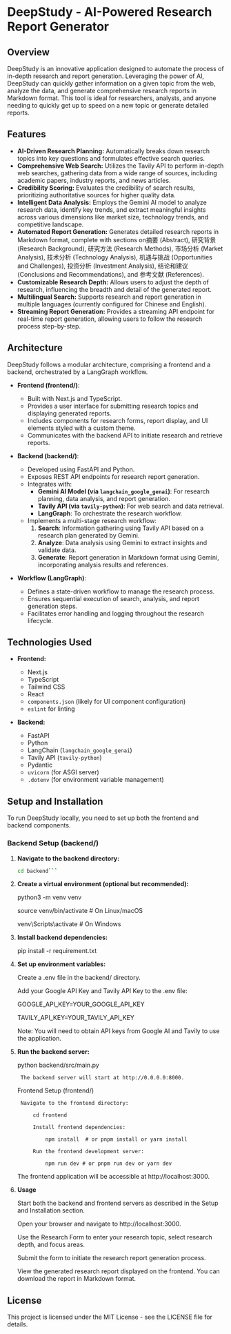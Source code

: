 # DeepStudy - AI-Powered Research Report Generator

## Overview

DeepStudy is an innovative application designed to automate the process of in-depth research and report generation. Leveraging the power of AI, DeepStudy can quickly gather information on a given topic from the web, analyze the data, and generate comprehensive research reports in Markdown format. This tool is ideal for researchers, analysts, and anyone needing to quickly get up to speed on a new topic or generate detailed reports.

## Features

- **AI-Driven Research Planning:** Automatically breaks down research topics into key questions and formulates effective search queries.
- **Comprehensive Web Search:** Utilizes the Tavily API to perform in-depth web searches, gathering data from a wide range of sources, including academic papers, industry reports, and news articles.
- **Credibility Scoring:** Evaluates the credibility of search results, prioritizing authoritative sources for higher quality data.
- **Intelligent Data Analysis:** Employs the Gemini AI model to analyze research data, identify key trends, and extract meaningful insights across various dimensions like market size, technology trends, and competitive landscape.
- **Automated Report Generation:** Generates detailed research reports in Markdown format, complete with sections on摘要 (Abstract), 研究背景 (Research Background), 研究方法 (Research Methods), 市场分析 (Market Analysis), 技术分析 (Technology Analysis), 机遇与挑战 (Opportunities and Challenges), 投资分析 (Investment Analysis), 结论和建议 (Conclusions and Recommendations), and 参考文献 (References).
- **Customizable Research Depth:** Allows users to adjust the depth of research, influencing the breadth and detail of the generated report.
- **Multilingual Search:** Supports research and report generation in multiple languages (currently configured for Chinese and English).
- **Streaming Report Generation:** Provides a streaming API endpoint for real-time report generation, allowing users to follow the research process step-by-step.

## Architecture

DeepStudy follows a modular architecture, comprising a frontend and a backend, orchestrated by a LangGraph workflow.

- **Frontend (frontend/)**:
    - Built with Next.js and TypeScript.
    - Provides a user interface for submitting research topics and displaying generated reports.
    - Includes components for research forms, report display, and UI elements styled with a custom theme.
    - Communicates with the backend API to initiate research and retrieve reports.

- **Backend (backend/)**:
    - Developed using FastAPI and Python.
    - Exposes REST API endpoints for research report generation.
    - Integrates with:
        - **Gemini AI Model (via `langchain_google_genai`)**: For research planning, data analysis, and report generation.
        - **Tavily API (via `tavily-python`)**: For web search and data retrieval.
        - **LangGraph**: To orchestrate the research workflow.
    - Implements a multi-stage research workflow:
        1. **Search**: Information gathering using Tavily API based on a research plan generated by Gemini.
        2. **Analyze**: Data analysis using Gemini to extract insights and validate data.
        3. **Generate**: Report generation in Markdown format using Gemini, incorporating analysis results and references.

- **Workflow (LangGraph)**:
    - Defines a state-driven workflow to manage the research process.
    - Ensures sequential execution of search, analysis, and report generation steps.
    - Facilitates error handling and logging throughout the research lifecycle.

## Technologies Used

- **Frontend:**
    - Next.js
    - TypeScript
    - Tailwind CSS
    - React
    - `components.json` (likely for UI component configuration)
    - `eslint` for linting

- **Backend:**
    - FastAPI
    - Python
    - LangChain (`langchain_google_genai`)
    - Tavily API (`tavily-python`)
    - Pydantic
    - `uvicorn` (for ASGI server)
    - `.dotenv` (for environment variable management)

## Setup and Installation

To run DeepStudy locally, you need to set up both the frontend and backend components.

### Backend Setup (backend/)

1. **Navigate to the backend directory:**
   ```bash
   cd backend```
2. **Create a virtual environment (optional but recommended):**
   
    python3 -m venv venv
   
    source venv/bin/activate  # On Linux/macOS
   
    venv\Scripts\activate  # On Windows
   
4. **Install backend dependencies:**
   
    pip install -r requirement.txt
   
6. **Set up environment variables:**
   
    Create a .env file in the backend/ directory.
   
    Add your Google API Key and Tavily API Key to the .env file:
   
    GOOGLE_API_KEY=YOUR_GOOGLE_API_KEY
   
    TAVILY_API_KEY=YOUR_TAVILY_API_KEY
   
    Note: You will need to obtain API keys from Google AI and Tavily to use the application.
8. **Run the backend server:**
   
    python backend/src/main.py
   
        The backend server will start at http://0.0.0.0:8000.
   
    Frontend Setup (frontend/)
   
        Navigate to the frontend directory:
   
            cd frontend
   
            Install frontend dependencies:
   
                npm install  # or pnpm install or yarn install
   
            Run the frontend development server:
   
                npm run dev # or pnpm run dev or yarn dev
   
    The frontend application will be accessible at http://localhost:3000.
   
10. **Usage**
    
    Start both the backend and frontend servers as described in the Setup and Installation section.
    
    Open your browser and navigate to http://localhost:3000.
    
    Use the Research Form to enter your research topic, select research depth, and focus areas.
    
    Submit the form to initiate the research report generation process.
    
    View the generated research report displayed on the frontend. You can download the report in Markdown format.


## License
This project is licensed under the MIT License - see the LICENSE file for details.

